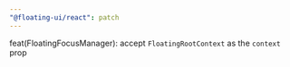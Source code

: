 ```yaml
---
"@floating-ui/react": patch
---
```


feat(FloatingFocusManager): accept `FloatingRootContext` as the `context` prop
